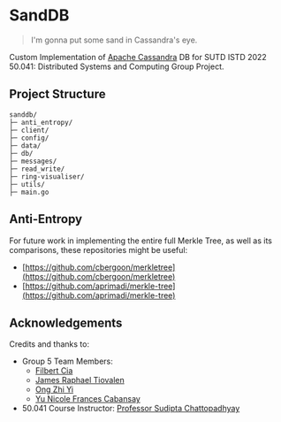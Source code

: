 # SandDB

> I'm gonna put some sand in Cassandra's eye.

Custom Implementation of [Apache Cassandra](https://cassandra.apache.org/) DB for SUTD ISTD 2022 50.041: Distributed Systems and Computing Group Project.

## Project Structure

```
sanddb/
├─ anti_entropy/
├─ client/
├─ config/
├─ data/
├─ db/
├─ messages/
├─ read_write/
├─ ring-visualiser/
├─ utils/
├─ main.go
```

## Anti-Entropy

For future work in implementing the entire full Merkle Tree, as well as its comparisons, these repositories might be useful:

- [https://github.com/cbergoon/merkletree](https://github.com/cbergoon/merkletree)
- [https://github.com/aprimadi/merkle-tree](https://github.com/aprimadi/merkle-tree)

## Acknowledgements

Credits and thanks to:

- Group 5 Team Members:
  - [Filbert Cia](https://github.com/FolkLoreee)
  - [James Raphael Tiovalen](https://github.com/jamestiotio)
  - [Ong Zhi Yi](https://github.com/gzyon)
  - [Yu Nicole Frances Cabansay](https://github.com/nicolefranc)
- 50.041 Course Instructor: [Professor Sudipta Chattopadhyay](https://istd.sutd.edu.sg/people/faculty/sudipta-chattopadhyay)
